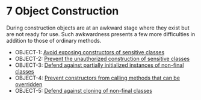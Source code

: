# 7 Object Construction
During construction objects are at an awkward stage where they exist but are not ready for use. Such awkwardness presents a few more difficulties in addition to those of ordinary methods.


 - OBJECT-1: [Avoid exposing constructors of sensitive classes](g7_01)
 - OBJECT-2: [Prevent the unauthorized construction of sensitive classes](g7_02)
 - OBJECT-3: [Defend against partially initialized instances of non-final classes](g7_03)
 - OBJECT-4: [Prevent constructors from calling methods that can be overridden](g7_04) 
 - OBJECT-5: [Defend against cloning of non-final classes](g7_05)

